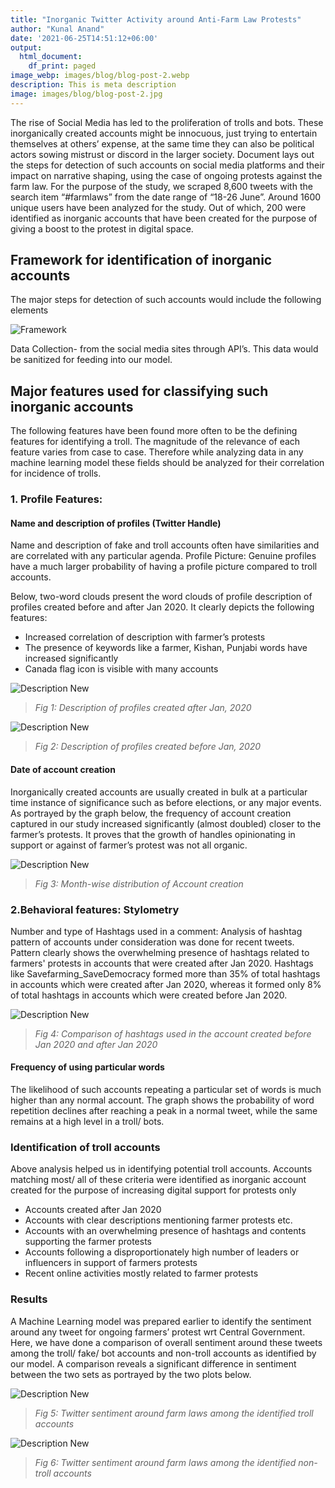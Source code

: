 ```yaml
---
title: "Inorganic Twitter Activity around Anti-Farm Law Protests"
author: "Kunal Anand"
date: '2021-06-25T14:51:12+06:00'
output:
  html_document:
    df_print: paged
image_webp: images/blog/blog-post-2.webp
description: This is meta description
image: images/blog/blog-post-2.jpg
---
```


The rise of Social Media has led to the proliferation of trolls and bots. These inorganically created accounts might be innocuous, just trying to entertain themselves at others’ expense, at the same time they can also be political actors sowing mistrust or discord in the larger society.
Document lays out the steps for detection of such accounts on social media platforms and their impact on narrative shaping, using the case of ongoing protests against the farm law. For the purpose of the study, we scraped 8,600 tweets with the search item “#farmlaws” from the date range of “18-26 June”. Around 1600 unique users have been analyzed for the study. Out of which, 200 were identified as inorganic accounts that have been created for the purpose of giving a boost to the protest in digital space.

## Framework for identification of inorganic accounts

The major steps for detection of such accounts would include the following elements

![Framework](https://pbs.twimg.com/media/E8hA8CMVgAA9cl3?format=png&name=small)

Data Collection- from the social media sites through API’s. This data would be sanitized for feeding into our model.

## Major features used for classifying such inorganic accounts

The following features have been found more often to be the defining features for identifying a troll. The magnitude of the relevance of each feature varies from case to case. Therefore while analyzing data in any machine learning model these fields should be analyzed for their correlation for incidence of trolls.

### 1. Profile Features:

#### Name and description of profiles (Twitter Handle)

Name and description of fake and troll accounts often have similarities and are correlated with any particular agenda.
Profile Picture: Genuine profiles have a much larger probability of having a profile picture compared to troll accounts.

Below, two-word clouds present the word clouds of profile description of profiles created before and after Jan 2020. It clearly depicts the following features:
- Increased correlation of description with farmer’s protests
- The presence of keywords like a farmer, Kishan, Punjabi words have increased significantly
- Canada flag icon is visible with many accounts

![Description New](https://pbs.twimg.com/media/E8hCARYVEAUUNob?format=jpg&name=small)
 
> *Fig 1: Description of profiles created after Jan, 2020* 


![Description New](https://pbs.twimg.com/media/E8hCARaUUAAL24G?format=jpg&name=small)
>*Fig 2: Description of profiles created before Jan, 2020*

#### Date of account creation

Inorganically created accounts are usually created in bulk at a particular time instance of significance such as before elections, or any major events. As portrayed by the graph below, the frequency of account creation captured in our study increased significantly (almost doubled) closer to the farmer’s protests. It proves that the growth of handles opinionating in support or against of farmer’s protest was not all organic.

![Description New](https://pbs.twimg.com/media/E8hH5OeVIAM6F1z?format=png&name=small)
>*Fig 3: Month-wise distribution of Account creation*

### 2.Behavioral features: Stylometry

Number and type of Hashtags used in a comment: Analysis of hashtag pattern of accounts under consideration was done for recent tweets. Pattern clearly shows the overwhelming presence of hashtags related to farmers' protests in accounts that were created after Jan 2020. Hashtags like Savefarming_SaveDemocracy formed more than 35% of total hashtags in accounts which were created after Jan 2020, whereas it formed only 8% of total hashtags in accounts which were created before Jan 2020.

![Description New](https://pbs.twimg.com/media/E8hH7z-VgAYXZUw?format=png&name=small)
>*Fig 4: Comparison of hashtags used in the account created before Jan 2020 and after Jan 2020*


#### Frequency of using particular words

The likelihood of such accounts repeating a particular set of words is much higher than any normal account. The graph shows the probability of word repetition declines after reaching a peak in a normal tweet, while the same remains at a high level in a troll/ bots.

### Identification of troll accounts

Above analysis helped us in identifying potential troll accounts. Accounts matching most/ all of these criteria were identified as inorganic account created for the purpose of increasing digital support for protests only
- Accounts created after Jan 2020
- Accounts with clear descriptions mentioning farmer protests etc.
- Accounts with an overwhelming presence of hashtags and contents supporting the farmer protests
- Accounts following a disproportionately high number of leaders or influencers in support of farmers protests
- Recent online activities mostly related to farmer protests

### Results

A Machine Learning model was prepared earlier to identify the sentiment around any tweet for ongoing farmers’ protest wrt Central Government. Here, we have done a comparison of overall sentiment around these tweets among the troll/ fake/ bot accounts and non-troll accounts as identified by our model. A comparison reveals a significant difference in sentiment between the two sets as portrayed by the two plots below.

![Description New](https://pbs.twimg.com/media/E8hH9L2VIAEyKTZ?format=png&name=small)
>*Fig 5: Twitter sentiment around farm laws among the identified troll accounts*

![Description New](https://pbs.twimg.com/media/E8hH-ZrUYAEbdCB?format=png&name=small)
>*Fig 6: Twitter sentiment around farm laws among the identified non-troll accounts*
